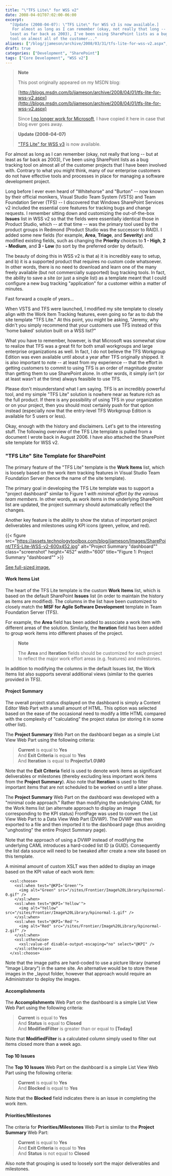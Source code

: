 ```yaml
---
title: "\"TFS Lite\" for WSS v2"
date: 2008-04-01T07:02:00-06:00
excerpt:
  "[Update (2008-04-07): \"TFS Lite\" for WSS v3 is now available.] 
   For almost as long as I can remember (okay, not really that long -- but at
  least as far back as 2003), I've been using SharePoint lists as a bug tracking
  tool on almost all of the customer..."
aliases: ["/blog/jjameson/archive/2008/03/31/tfs-lite-for-wss-v2.aspx", "/blog/jjameson/archive/2008/04/01/tfs-lite-for-wss-v2.aspx"]
draft: true
categories: ["Development", "SharePoint"]
tags: ["Core Development", "WSS v2"]
---
```


> **Note**
>
> This post originally appeared on my MSDN blog:
>
> [http://blogs.msdn.com/b/jjameson/archive/2008/04/01/tfs-lite-for-wss-v2.aspx](http://blogs.msdn.com/b/jjameson/archive/2008/04/01/tfs-lite-for-wss-v2.aspx)
>
> Since
> [I no longer work for Microsoft](/blog/jjameson/2011/09/02/last-day-with-microsoft),
> I have copied it here in case that blog ever goes away.

> **Update (2008-04-07)**
>
> ["TFS Lite" for WSS v3](/blog/jjameson/2008/04/07/tfs-lite-for-wss-v3) is now
> available.

For almost as long as I can remember (okay, not really that long -- but at least
as far back as 2003), I've been using SharePoint lists as a bug tracking tool on
almost all of the customer projects that I have been involved with. Contrary to
what you might think, many of our enterprise customers do not have effective
tools and processes in place for managing a software development project.

Long before I ever even heard of "Whitehorse" and "Burton" -- now known by their
official monikers, Visual Studio Team System (VSTS) and Team Foundation Server
(TFS) -- I discovered that Windows SharePoint Services v2 included the essential
core features for tracking bugs and change requests. I remember sitting down and
customizing the out-of-the-box **Issues** list in WSS v2 so that the fields were
essentially identical those in Product Studio, which -- at that time -- was the
primary tool used by the product groups in Redmond (Product Studio was the
successor to RAID). I added some new fields (for example, **Area**, **Triage**,
and **Severity**) and modified existing fields, such as changing the
**Priority** choices to **1 - High**, **2 - Medium**, and **3 - Low** (to sort
by the preferred order by default).

The beauty of doing this in WSS v2 is that a) it is incredibly easy to setup,
and b) it is a supported product that requires no custom code whatsoever. In
other words, there is no need to download and learn one of the many freely
available (but not commercially supported) bug tracking tools. In fact, the
ability to save a site (or just a single list) as a template meant that I could
configure a new bug tracking "application" for a customer within a matter of
minutes.

Fast forward a couple of years...

When VSTS and TFS were launched, I modified my site template to closely align
with the Work Item Tracking features, even going so far as to dub the site
template "TFS Lite." At this point, you might be asking, "Jeremy, why didn't you
simply recommend that your customers use TFS instead of this 'home baked'
solution built on a WSS list?"

What you have to remember, however, is that Microsoft was somewhat slow to
realize that TFS was a great fit for both small workgroups and large enterprise
organizations as well. In fact, I do not believe the TFS Workgroup Edition was
even available until about a year after TFS originally shipped. It is also
important to note -- at least from my experience -- that the effort in getting
customers to commit to using TFS is an order of magnitude greater than getting
them to use SharePoint alone. In other words, it simply isn't (or at least
wasn't at the time) always feasibile to use TFS.

Please don't misunderstand what I am saying. TFS is an incredibly powerful tool,
and my simple "TFS Lite" solution is nowhere near as feature rich as the full
product. If there is any possibility of using TFS in your organization or on
your project, then you should most certainly push for that option instead
(especially now that the entry-level TFS Workgroup Edition is available for 5
users or less).

Okay, enough with the history and disclaimers. Let's get to the interesting
stuff. The following overview of the TFS Lite template is pulled from a document
I wrote back in August 2006. I have also attached the SharePoint site template
for WSS v2.

### "TFS Lite" Site Template for SharePoint

The primary feature of the "TFS Lite" template is the **Work Items** list, which
is loosely based on the work item tracking features in Visual Studio Team
Foundation Server (hence the name of the site template).

The primary goal in developing the TFS Lite template was to support a "project
dashboard" similar to Figure 1 *with minimal effort by the various team
members*. In other words, as work items in the underlying SharePoint list are
updated, the project summary should automatically reflect the changes.

Another key feature is the ability to show the status of important project
deliverables and milestones using KPI icons (green, yellow, and red).

{{< figure
src="https://assets.technologytoolbox.com/blog/jjameson/Images/SharePoint/TFS-Lite-WSS-v2-600x452.jpg"
alt="Project Summary \"dashboard\"" class="screenshot" height="452" width="600"
title="Figure 1: Project Summary \"dashboard\"" >}}

[See full-sized image.](https://assets.technologytoolbox.com/blog/jjameson/Images/SharePoint/TFS-Lite-WSS-v2-788x594.jpg)

#### Work Items List

The heart of the TFS Lite template is the custom **Work Items** list, which is
based on the default SharePoint **Issues** list (in order to maintain the
history as items are modified). The columns in the list have been customized to
closely match the **MSF for Agile Software Development** template in Team
Foundation Server (TFS).

For example, the **Area** field has been added to associate a work item with
different areas of the solution. Similarly, the **Iteration** field has been
added to group work items into different phases of the project.

> **Note**
>
> The **Area** and **Iteration** fields should be customized for each project to
> reflect the major work effort areas (e.g. features) and milestones.

In addition to modifying the columns in the default Issues list, the Work Items
list also supports several additional views (similar to the queries provided in
TFS).

#### Project Summary

The overall project status displayed on the dashboard is simply a Content Editor
Web Part with a small amount of HTML. This option was selected based on the ease
of the occasional need to modify a little HTML compared with the complexity of
"calculating" the project status (or storing it in some other list).

The **Project Summary** Web Part on the dashboard began as a simple List View
Web Part using the following criteria:

> **Current** is equal to **Yes**\
> And **Exit Criteria** is equal to **Yes**\
> And **Iteration** is equal to **Project\v1.0\M0**

Note that the **Exit Criteria** field is used to denote work items as
significant deliverables or milestones (thereby excluding less important work
items from the **Project Summary**). Also note that **Iteration** is used to
filter important items that are not scheduled to be worked on until a later
phase.

The **Project Summary** Web Part on the dashboard was developed with a "minimal
code approach." Rather than modifying the underlying CAML for the Work Items
list (an alternate approach to display an image corresponding to the KPI status)
FrontPage was used to convert the List View Web Part to a Data View Web Part
(DVWP). The DVWP was then exported to a file and then imported it to the
dashboard page (thus avoiding "unghosting" the entire Project Summary page).

Note that the approach of using a DVWP instead of modifying the underlying CAML
introduces a hard-coded list ID (a GUID). Consequently the list data source will
need to be tweaked after create a new site based on this template.

A minimal amount of custom XSLT was then added to display an image based on the
KPI value of each work item:

```
  <xsl:choose>
    <xsl:when test="@KPI='Green'">
      <img alt="Green" src="/sites/Frontier/Image%20Library/kpinormal-0.gif" />
    </xsl:when>
    <xsl:when test="@KPI='Yellow'">
      <img alt="Yellow" src="/sites/Frontier/Image%20Library/kpinormal-1.gif" />
    </xsl:when>
    <xsl:when test="@KPI='Red'">
      <img alt="Red" src="/sites/Frontier/Image%20Library/kpinormal-2.gif" />
    </xsl:when>
    <xsl:otherwise>
      <xsl:value-of disable-output-escaping="no" select="@KPI" />
    </xsl:otherwise>
  </xsl:choose>
```

Note that the image paths are hard-coded to use a picture library (named "Image
Library") in the same site. An alternative would be to store these images in the
\_layout folder, however that approach would require an Administrator to deploy
the images.

#### Accomplishments

The **Accomplishments** Web Part on the dashboard is a simple List View Web Part
using the following criteria:

> **Current** is equal to **Yes**\
> And **Status** is equal to **Closed**\
> And **ModifiedFilter** is greater than or equal to **[Today]**

Note that **ModifiedFilter** is a calculated column simply used to filter out
items closed more than a week ago.

#### Top 10 Issues

The **Top 10 Issues** Web Part on the dashboard is a simple List View Web Part
using the following criteria:

> **Current** is equal to **Yes**\
> And **Blocked** is equal to **Yes**

Note that the **Blocked** field indicates there is an issue in completing the
work item.

#### Priorities/Milestones

The criteria for **Priorities/Milestones** Web Part is similar to the **Project
Summary** Web Part:

> **Current** is equal to **Yes**\
> And **Exit Criteria** is equal to **Yes**\
> And **Status** is not equal to **Closed**

Also note that grouping is used to loosely sort the major deliverables and
milestones.
